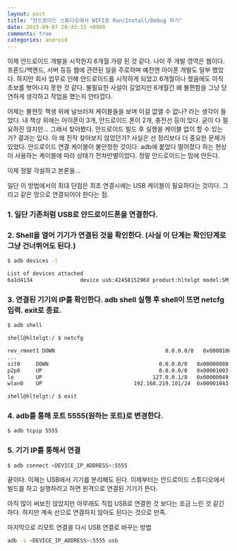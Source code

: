 ```yaml
---
layout: post
title: "안드로이드 스튜디오에서 WIFI로 Run/Install/Debug 하기"
date: 2015-09-07 20:43:33 +0900
comments: true
categories: android
---
```

이제 안드로이드 개발을 시작한지 6개월 가량 된 것 같다. 나이 주 개발 영역은 웹이다. 프론드/백엔드, 서버 등등 웹에 관련된 일을 주로하며 예전엔 아이폰 개발도 일부 했었다. 하지만 회사 업무로 인해 안드로이드를 시작하게 되었고 6개월이나 했음에도 아직 초보를 벗어나지 못한 것 같다. 불필요한 사설이 길었지만 6개월간 왜 불편함을 그냥 당연하게 생각하고 작업을 했는지 안타깝다.

어제는 불현듯 책생 위에 널브러져 케이블들을 보며 이걸 없앨 수 없나? 라는 생각이 들었다. 내 책상 위에는 아이폰이 3개, 안드로이드 폰이 2개, 충전선 등이 있다. 굳이 다 필요하진 않지만...
그래서 찾아봤다. 안드로이드 빌드 후 실행을 케이블 없이 할 수 있는가? 결과는 있다. 아 왜 진작 찾아보지 않았던가? 사실은 선 정리보다 더 중요한 문제가 있었다. 안드로이드 연결 케이블이 불안정한 것이다. adb에 붙었다 떨어졌다 하는 현상이 사용하는 케이블에 따라 상태가 천차만별이었다. 정말 안드로이드는 맘에 안든다.

이제 정말 각설하고 본론을...

일단 이 방법에서의 최대 단점은 최초 연결시에는 USB 케이블이 필요하다는 것이다. 그리고 같은 망으로 연결되어야 한다는 점.

### 1. 일단 기존처럼 USB로 안드로이드폰을 연결한다.

### 2. Shell을 열어 기기가 연결된 것을 확인한다. (사실 이 단계는 확인단계로 그냥 건너뛰어도 된다.)

```bash
$ adb devices -l

List of devices attached
6a1d4134               device usb:4245815296X product:hltelgt model:SM_N900L device:hltelgt
```

### 3. 연결된 기기의 IP를 확인한다. adb shell 실행 후 shell이 뜨면 netcfg 입력. exit로 종료.
```bash
$ adb shell

shell@hltelgt:/ $ netcfg

rev_rmnet1 DOWN                                   0.0.0.0/0   0x00001002 2e:80:5c:86:19:5f
...
sit0     DOWN                                   0.0.0.0/0   0x00000080 00:00:00:00:00:00
p2p0     UP                                     0.0.0.0/0   0x00001003 ca:14:79:ea:48:5f
lo       UP                                   127.0.0.1/8   0x00000049 00:00:00:00:00:00
wlan0    UP                             192.168.219.101/24  0x00001043 c8:14:79:ea:48:5f

shell@hltelgt:/ $ exit
```

### 4. adb를 통해 포트 5555(원하는 포트)로 변경한다.
```bash
$ adb tcpip 5555
```

### 5. 기기 IP를 통해서 연결
```bash
$ adb connect <DEVICE_IP_ADDRESS>:5555
```

끝이다. 이제는 USB에서 기기를 분리해도 된다.
이제부터는 안드로이드 스튜디오에서 빌드를 하고 실행하려고 하면 원격으로 연결된 기기가 뜬다.

아직 많이 써보진 않았지만 아무래도 직접 USB로 연결한 것 보다는 조금 느린 것 같긴하다. 하지만 계속 선으로 연결하지 않아도 된다는 것으로 만족.

마지막으로 리모트 연결을 다시 USB 연결로 바꾸는 방법

```bash
adb -s <DEVICE_IP_ADDRESS>:5555 usb
```